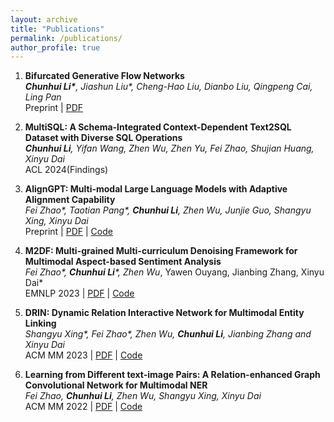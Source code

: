 ```yaml
---
layout: archive
title: "Publications"
permalink: /publications/
author_profile: true
---
```


1. **Bifurcated Generative Flow Networks** <br>
  ***Chunhui Li\***, Jiashun Liu\*, Cheng-Hao Liu, Dianbo Liu, Qingpeng Cai, Ling Pan* <br>
  Preprint | <a href="https://arxiv.org/pdf/2406.01901">PDF</a> <br>

2. **MultiSQL: A Schema-Integrated Context-Dependent Text2SQL Dataset with Diverse SQL Operations** <br>
   ***Chunhui Li**, Yifan Wang, Zhen Wu, Zhen Yu, Fei Zhao, Shujian Huang, Xinyu Dai* <br>
   ACL 2024(Findings)

3. **AlignGPT: Multi-modal Large Language Models with Adaptive Alignment Capability** <br>
   *Fei Zhao\*, Taotian Pang\*, **Chunhui Li**, Zhen Wu, Junjie Guo, Shangyu Xing, Xinyu Dai* <br>
   Preprint | <a href="https://arxiv.org/abs/2405.14129" target="_blank">PDF</a> | <a href="https://github.com/AlignGPT-VL/AlignGPT" target="_blank">Code</a>

4. **M2DF: Multi-grained Multi-curriculum Denoising Framework for Multimodal Aspect-based Sentiment Analysis** <br>
   *Fei Zhao\*, **Chunhui Li**\*, Zhen Wu*, Yawen Ouyang, Jianbing Zhang, Xinyu Dai* <br>
   EMNLP 2023 | <a href="https://aclanthology.org/2023.emnlp-main.561.pdf" target="_blank">PDF</a> | <a href="https://github.com/grandchicken/M2DF" target="_blank">Code</a>

5. **DRIN: Dynamic Relation Interactive Network for Multimodal Entity Linking** <br>
   *Shangyu Xing\*, Fei Zhao\*, Zhen Wu, **Chunhui Li**, Jianbing Zhang and Xinyu Dai* <br>
   ACM MM 2023 | <a href="https://dl.acm.org/doi/abs/10.1145/3581783.3612575" target="_blank">PDF</a> | <a href="https://github.com/starreeze/drin" target="_blank">Code</a>

6. **Learning from Different text-image Pairs: A Relation-enhanced Graph Convolutional Network for Multimodal NER** <br>
   *Fei Zhao, **Chunhui Li**, Zhen Wu, Shangyu Xing, Xinyu Dai* <br>
   ACM MM 2022 | <a href="https://dl.acm.org/doi/10.1145/3503161.3548228" target="_blank">PDF</a> | <a href="https://github.com/1429904852/R-GCN" target="_blank">Code</a>



<!-- {% if author.googlescholar %}
  You can also find my articles on <u><a href="{{author.googlescholar}}">my Google Scholar profile</a>.</u>
{% endif %}

{% include base_path %}

{% for post in site.publications reversed %}
  {% include archive-single.html %}
{% endfor %} -->
